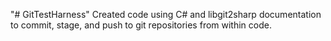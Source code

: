 "# GitTestHarness" 
Created code using C# and libgit2sharp documentation to commit, stage, and push to git repositories from within code. 
